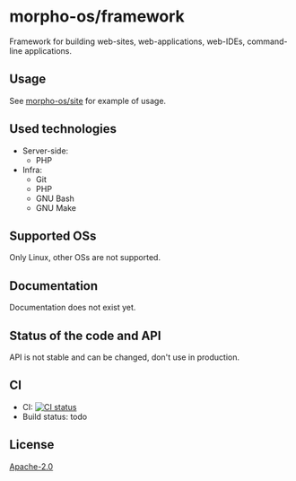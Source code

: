 # morpho-os/framework

Framework for building web-sites, web-applications, web-IDEs, command-line applications.

## Usage

See [morpho-os/site](https://github.com/morpho-os/site) for example of usage.

## Used technologies

* Server-side:
    * PHP
* Infra:
    * Git
    * PHP
    * GNU Bash
    * GNU Make

## Supported OSs

Only Linux, other OSs are not supported.

## Documentation

Documentation does not exist yet.

## Status of the code and API

API is not stable and can be changed, don't use in production.

## CI

* CI: [![CI status](https://github.com/morpho-os/framework/workflows/CI/badge.svg)](https://github.com/morpho-os/framework/actions?query=workflow%3ACI)
* Build status: todo

## License

[Apache-2.0](LICENSE)
